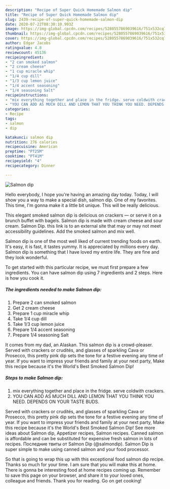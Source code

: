 ```yaml
---
description: "Recipe of Super Quick Homemade Salmon dip"
title: "Recipe of Super Quick Homemade Salmon dip"
slug: 2439-recipe-of-super-quick-homemade-salmon-dip
date: 2020-07-22T08:30:10.993Z
image: https://img-global.cpcdn.com/recipes/5280557869039616/751x532cq70/salmon-dip-recipe-main-photo.jpg
thumbnail: https://img-global.cpcdn.com/recipes/5280557869039616/751x532cq70/salmon-dip-recipe-main-photo.jpg
cover: https://img-global.cpcdn.com/recipes/5280557869039616/751x532cq70/salmon-dip-recipe-main-photo.jpg
author: Edgar Jacobs
ratingvalue: 4.8
reviewcount: 45136
recipeingredient:
- "2 can smoked salmon"
- "2 cream cheese"
- "1 cup miracle whip"
- "1/4 cup dill"
- "1/3 cup lemon juice"
- "1/4 accent seasoning"
- "1/4 seasoning Salt"
recipeinstructions:
- "mix everything together and place in the fridge. serve coldwith crackers."
- "YOU CAN ADD AS MUCH DILL AND LEMON THAT YOU THINK YOU NEED. DEPENDS ON YOUR TASTE BUDS."
categories:
- Recipe
tags:
- salmon
- dip

katakunci: salmon dip 
nutrition: 276 calories
recipecuisine: American
preptime: "PT25M"
cooktime: "PT41M"
recipeyield: "4"
recipecategory: Dinner

---
```



![Salmon dip](https://img-global.cpcdn.com/recipes/5280557869039616/751x532cq70/salmon-dip-recipe-main-photo.jpg)

Hello everybody, I hope you're having an amazing day today. Today, I will show you a way to make a special dish, salmon dip. One of my favorites. This time, I'm gonna make it a little bit unique. This will be really delicious.

This elegant smoked salmon dip is delicious on crackers — or serve it on a brunch buffet with bagels. Salmon dip is made with cream cheese and sour cream. Salmon Dip. this link is to an external site that may or may not meet accessibility guidelines. Add the smoked salmon and mix well.

Salmon dip is one of the most well liked of current trending foods on earth. It's easy, it is fast, it tastes yummy. It is appreciated by millions every day. Salmon dip is something that I have loved my entire life. They are fine and they look wonderful.


To get started with this particular recipe, we must first prepare a few ingredients. You can have salmon dip using 7 ingredients and 2 steps. Here is how you cook it.

<!--inarticleads1-->

##### The ingredients needed to make Salmon dip:

1. Prepare 2 can smoked salmon
1. Get 2 cream cheese
1. Prepare 1 cup miracle whip
1. Take 1/4 cup dill
1. Take 1/3 cup lemon juice
1. Prepare 1/4 accent seasoning
1. Prepare 1/4 seasoning Salt


It comes from my dad, an Alaskan. This salmon dip is a crowd-pleaser. Served with crackers or crudités, and glasses of sparkling Cava or Prosecco, this pretty pink dip sets the tone for a festive evening any time of year. If you want to impress your friends and family at your next party, Make this recipe because it&#39;s the World&#39;s Best Smoked Salmon Dip! 

<!--inarticleads2-->

##### Steps to make Salmon dip:

1. mix everything together and place in the fridge. serve coldwith crackers.
1. YOU CAN ADD AS MUCH DILL AND LEMON THAT YOU THINK YOU NEED. DEPENDS ON YOUR TASTE BUDS.


Served with crackers or crudités, and glasses of sparkling Cava or Prosecco, this pretty pink dip sets the tone for a festive evening any time of year. If you want to impress your friends and family at your next party, Make this recipe because it&#39;s the World&#39;s Best Smoked Salmon Dip! See more ideas about Salmon dip, Appetizer recipes, Salmon recipes. Canned salmon is affordable and can be substituted for expensive fresh salmon in lots of recipes. Последние твиты от Salmon Dip (@salmondip). Salmon Dip is super simple to make using canned salmon and your food processor. 

So that is going to wrap this up with this exceptional food salmon dip recipe. Thanks so much for your time. I am sure that you will make this at home. There is gonna be interesting food at home recipes coming up. Remember to save this page on your browser, and share it to your loved ones, colleague and friends. Thank you for reading. Go on get cooking!
